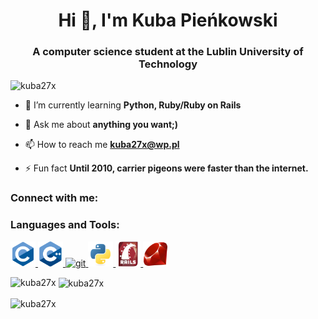 <h1 align="center">Hi 👋, I'm Kuba Pieńkowski</h1>
<h3 align="center">A computer science student at the Lublin University of Technology</h3>

<p align="left"> <img src="https://komarev.com/ghpvc/?username=kuba27x&label=Profile%20views:&color=eca33c&style=flat" alt="kuba27x" /> </p>

- 🌱 I’m currently learning **Python, Ruby/Ruby on Rails**

- 💬 Ask me about **anything you want;)**

- 📫 How to reach me **kuba27x@wp.pl**

- ⚡ Fun fact **Until 2010, carrier pigeons were faster than the internet.**

<h3 align="left">Connect with me:</h3>
<p align="left">
</p>

<h3 align="left">Languages and Tools:</h3>
<p align="left"> <a href="https://www.cprogramming.com/" target="_blank" rel="noreferrer"> <img src="https://raw.githubusercontent.com/devicons/devicon/master/icons/c/c-original.svg" alt="c" width="40" height="40"/> </a> <a href="https://www.w3schools.com/cpp/" target="_blank" rel="noreferrer"> <img src="https://raw.githubusercontent.com/devicons/devicon/master/icons/cplusplus/cplusplus-original.svg" alt="cplusplus" width="40" height="40"/> </a> <a href="https://git-scm.com/" target="_blank" rel="noreferrer"> <img src="https://www.vectorlogo.zone/logos/git-scm/git-scm-icon.svg" alt="git" width="40" height="40"/> </a> <a href="https://www.python.org" target="_blank" rel="noreferrer"> <img src="https://raw.githubusercontent.com/devicons/devicon/master/icons/python/python-original.svg" alt="python" width="40" height="40"/> </a> <a href="https://rubyonrails.org" target="_blank" rel="noreferrer"> <img src="https://raw.githubusercontent.com/devicons/devicon/master/icons/rails/rails-original-wordmark.svg" alt="rails" width="40" height="40"/> </a> <a href="https://www.ruby-lang.org/en/" target="_blank" rel="noreferrer"> <img src="https://raw.githubusercontent.com/devicons/devicon/master/icons/ruby/ruby-original.svg" alt="ruby" width="40" height="40"/> </a> </p>

<p><img align="left" src="https://github-readme-stats.vercel.app/api/top-langs?username=kuba27x&show_icons=true&theme=synthwave&title_color=ff8800&text_color=eca33c&bg_color=ffffff&locale=en&layout=compact" alt="kuba27x" /></p>

<p>&nbsp;<img align="center" src="https://github-readme-stats.vercel.app/api?username=kuba27x&show_icons=true&theme=synthwave&title_color=ff8800&text_color=eca33c&bg_color=ffffff&locale=en" alt="kuba27x" /></p>

<p><img align="center" src="https://github-readme-streak-stats.herokuapp.com/?user=kuba27x&theme=default" alt="kuba27x" /></p>
